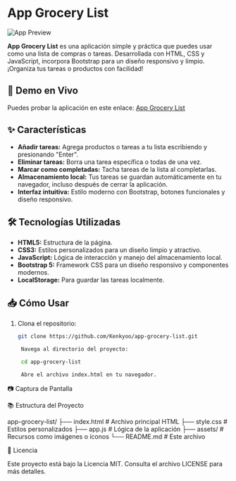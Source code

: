 # App Grocery List

![App Preview](https://kenkyoo.github.io/app-grocery-list/assets/app-preview.png)

**App Grocery List** es una aplicación simple y práctica que puedes usar como una lista de compras o tareas. Desarrollada con HTML, CSS y JavaScript, incorpora Bootstrap para un diseño responsivo y limpio. ¡Organiza tus tareas o productos con facilidad!

## 🚀 Demo en Vivo

Puedes probar la aplicación en este enlace: [App Grocery List](https://kenkyoo.github.io/app-grocery-list/)

## ✨ Características

- **Añadir tareas:** Agrega productos o tareas a tu lista escribiendo y presionando "Enter".
- **Eliminar tareas:** Borra una tarea específica o todas de una vez.
- **Marcar como completadas:** Tacha tareas de la lista al completarlas.
- **Almacenamiento local:** Tus tareas se guardan automáticamente en tu navegador, incluso después de cerrar la aplicación.
- **Interfaz intuitiva:** Estilo moderno con Bootstrap, botones funcionales y diseño responsivo.

## 🛠️ Tecnologías Utilizadas

- **HTML5:** Estructura de la página.
- **CSS3:** Estilos personalizados para un diseño limpio y atractivo.
- **JavaScript:** Lógica de interacción y manejo del almacenamiento local.
- **Bootstrap 5:** Framework CSS para un diseño responsivo y componentes modernos.
- **LocalStorage:** Para guardar las tareas localmente.

## 📥 Cómo Usar

1. Clona el repositorio:
   ```bash
   git clone https://github.com/Kenkyoo/app-grocery-list.git

    Navega al directorio del proyecto:

    cd app-grocery-list

    Abre el archivo index.html en tu navegador.

📷 Captura de Pantalla

📚 Estructura del Proyecto

app-grocery-list/
├── index.html        # Archivo principal HTML
├── style.css         # Estilos personalizados
├── app.js            # Lógica de la aplicación
├── assets/           # Recursos como imágenes o íconos
└── README.md         # Este archivo


📄 Licencia

Este proyecto está bajo la Licencia MIT. Consulta el archivo LICENSE para más detalles.
